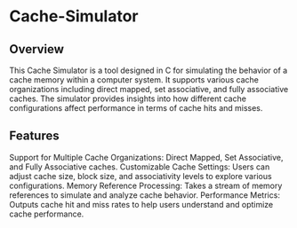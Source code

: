 # Cache-Simulator

## Overview
This Cache Simulator is a tool designed in C for simulating the behavior of a cache memory within a computer system. It supports various cache organizations including direct mapped, set associative, and fully associative caches. The simulator provides insights into how different cache configurations affect performance in terms of cache hits and misses.

## Features
Support for Multiple Cache Organizations: Direct Mapped, Set Associative, and Fully Associative caches.
Customizable Cache Settings: Users can adjust cache size, block size, and associativity levels to explore various configurations.
Memory Reference Processing: Takes a stream of memory references to simulate and analyze cache behavior.
Performance Metrics: Outputs cache hit and miss rates to help users understand and optimize cache performance.

